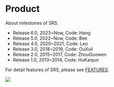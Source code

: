 # Product

About milestones of SRS.

* Release 6.0, 2023~Now, Code: Hang
* Release 5.0, 2022~Now, Code: Bee
* Release 4.0, 2020~2021, Code: Leo
* Release 3.0, 2018~2019, Code: OuXuli
* Release 2.0, 2015~2017, Code: ZhouGuowen
* Release 1.0, 2013~2014, Code: HuKaiqun

For detail features of SRS, please see [FEATURES](https://github.com/ossrs/srs/blob/develop/trunk/doc/Features.md#features).

![](https://ossrs.net/gif/v1/sls.gif?site=ossrs.io&path=/lts/pages/product-en)


